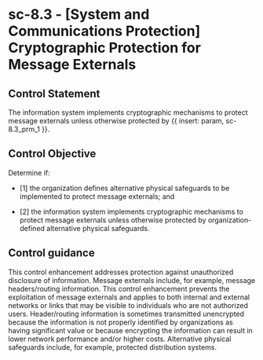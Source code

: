# sc-8.3 - \[System and Communications Protection\] Cryptographic Protection for Message Externals

## Control Statement

The information system implements cryptographic mechanisms to protect message externals unless otherwise protected by {{ insert: param, sc-8.3_prm_1 }}.

## Control Objective

Determine if:

- \[1\] the organization defines alternative physical safeguards to be implemented to protect message externals; and

- \[2\] the information system implements cryptographic mechanisms to protect message externals unless otherwise protected by organization-defined alternative physical safeguards.

## Control guidance

This control enhancement addresses protection against unauthorized disclosure of information. Message externals include, for example, message headers/routing information. This control enhancement prevents the exploitation of message externals and applies to both internal and external networks or links that may be visible to individuals who are not authorized users. Header/routing information is sometimes transmitted unencrypted because the information is not properly identified by organizations as having significant value or because encrypting the information can result in lower network performance and/or higher costs. Alternative physical safeguards include, for example, protected distribution systems.
